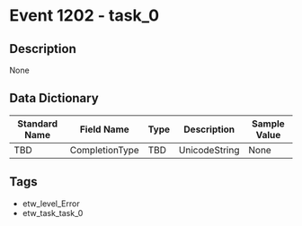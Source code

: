 # Event 1202 - task_0

## Description
None

## Data Dictionary
|Standard Name|Field Name|Type|Description|Sample Value|
|---|---|---|---|---|
|TBD|CompletionType|TBD|UnicodeString|None|None|

## Tags
* etw_level_Error
* etw_task_task_0